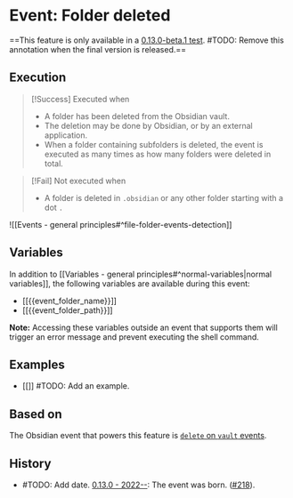 # Event: Folder deleted
==This feature is only available in a [0.13.0-beta.1 test](https://github.com/Taitava/obsidian-shellcommands/discussions/228). #TODO: Remove this annotation when the final version is released.== 
## Execution
> [!Success] Executed when
> - A folder has been deleted from the Obsidian vault.
> - The deletion may be done by Obsidian, or by an external application.
> - When a folder containing subfolders is deleted, the event is executed as many times as how many folders were deleted in total.

> [!Fail] Not executed when
> - A folder is deleted in `.obsidian` or any other folder starting with a dot `.`

![[Events - general principles#^file-folder-events-detection]]

## Variables

In addition to [[Variables - general principles#^normal-variables|normal variables]], the following variables are available during this event:

- [[{{event_folder_name}}]]
- [[{{event_folder_path}}]]

**Note:** Accessing these variables outside an event that supports them will trigger an error message and prevent executing the shell command.

## Examples
- [[]] #TODO: Add an example.

## Based on
The Obsidian event that powers this feature is [`delete` on `vault` events](https://github.com/obsidianmd/obsidian-api/blob/763a243b4ec295c9c460560e9b227c8f18d8199b/obsidian.d.ts#L3264).

## History
- #TODO: Add date. [0.13.0 - 2022--](https://github.com/Taitava/obsidian-shellcommands/blob/main/CHANGELOG.md#00---2022--): The event was born. ([#218](https://github.com/Taitava/obsidian-shellcommands/issues/123)).
